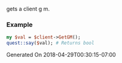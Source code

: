 gets a client g m.
### Example

```perl
my $val = $client->GetGM();
quest::say($val); # Returns bool
```


Generated On 2018-04-29T00:30:15-07:00